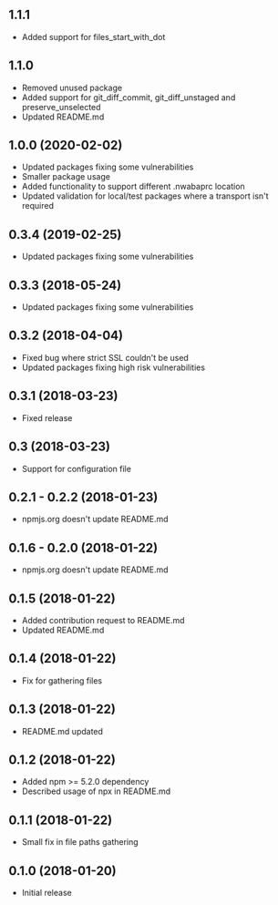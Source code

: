 ## 1.1.1

- Added support for files_start_with_dot

## 1.1.0

- Removed unused package
- Added support for git_diff_commit, git_diff_unstaged and preserve_unselected
- Updated README.md

## 1.0.0 (2020-02-02)

- Updated packages fixing some vulnerabilities
- Smaller package usage
- Added functionality to support different .nwabaprc location
- Updated validation for local/test packages where a transport isn't required

## 0.3.4 (2019-02-25)

- Updated packages fixing some vulnerabilities

## 0.3.3 (2018-05-24)

- Updated packages fixing some vulnerabilities

## 0.3.2 (2018-04-04)

- Fixed bug where strict SSL couldn't be used
- Updated packages fixing high risk vulnerabilities

## 0.3.1 (2018-03-23)

- Fixed release

## 0.3 (2018-03-23)

- Support for configuration file

## 0.2.1 - 0.2.2 (2018-01-23)

- npmjs.org doesn't update README.md

## 0.1.6 - 0.2.0 (2018-01-22)

- npmjs.org doesn't update README.md

## 0.1.5 (2018-01-22)

- Added contribution request to README.md
- Updated README.md

## 0.1.4 (2018-01-22)

- Fix for gathering files

## 0.1.3 (2018-01-22)

- README.md updated

## 0.1.2 (2018-01-22)

- Added npm >= 5.2.0 dependency
- Described usage of npx in README.md

## 0.1.1 (2018-01-22)

- Small fix in file paths gathering

## 0.1.0 (2018-01-20)

- Initial release
